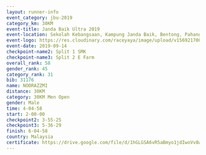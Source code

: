 ```yaml
---
layout: runner-info 
event_category: jbu-2019 
category_km: 30KM 
event-title: Janda Baik Ultra 2019  
event-location: Sekolah Kebangsaan, Kampung Janda Baik, Bentong, Pahang, Malaysia 
event-logo: https://res.cloudinary.com/raceyaya/image/upload/v1569217009/logo/janda-baik_vch1pc.jpg 
event-date: 2019-09-14 
checkpoint-name2: Split 1 SMK 
checkpoint-name3: Split 2 E Farm 
overall_rank: 58
gender_rank: 45
category_rank: 31
bib: 31176
name: NOORAZZMI
distance: 30KM
category: 30KM Men Open
gender: Male
time: 4-04-58
start: 2-00-00
checkpoint2: 3-55-25
checkpoint3: 5-36-29
finish: 6-04-58
country: Malaysia
certificate: https://drive.google.com/file/d/1hGLGSA6vR5aBmyo1jdIwoVv8w9zZuf_0/view?usp=sharing
---
```

